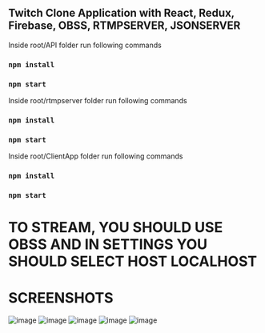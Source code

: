 Twitch Clone Application with React, Redux, Firebase, OBSS, RTMPSERVER, JSONSERVER
--------------------------------
Inside root/API folder run following commands  
### `npm install`
### `npm start`

Inside root/rtmpserver folder run following commands  
### `npm install`
### `npm start`

Inside root/ClientApp folder run following commands  
### `npm install`
### `npm start`

# TO STREAM, YOU SHOULD USE OBSS AND IN SETTINGS YOU SHOULD SELECT HOST LOCALHOST

# SCREENSHOTS
![image](https://user-images.githubusercontent.com/32177766/111799600-3945f200-88dc-11eb-932d-e660a69def5a.png)
![image](https://user-images.githubusercontent.com/32177766/111799620-3ea33c80-88dc-11eb-8b97-60fa50a2f415.png)
![image](https://user-images.githubusercontent.com/32177766/111799635-4236c380-88dc-11eb-9efd-9ddeee60c175.png)
![image](https://user-images.githubusercontent.com/32177766/111799671-4a8efe80-88dc-11eb-8d40-d12b28fd4572.png)
![image](https://user-images.githubusercontent.com/32177766/111799801-685c6380-88dc-11eb-80ca-136e9eb78b7d.png)
